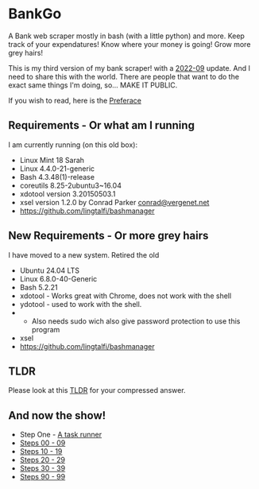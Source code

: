# BankGo
A Bank web scraper mostly in bash (with a little python) and more.  Keep track of your expendatures!  Know where your money is going!  Grow more grey hairs!

This is my third version of my bank scraper!  with a [2022-09](202209.md) update.  And I need to share this with the world.  There are people that want to do the exact same things I'm doing, so...  MAKE IT PUBLIC.


If you wish to read, here is the [Preferace](pre.md)

## Requirements - Or what am I running
I am currently running (on this old box):
* Linux Mint 18 Sarah
* Linux 4.4.0-21-generic
* Bash 4.3.48(1)-release
* coreutils	8.25-2ubuntu3~16.04
* xdotool version 3.20150503.1
* xsel version 1.2.0 by Conrad Parker <conrad@vergenet.net>
* https://github.com/lingtalfi/bashmanager

## New Requirements - Or more grey hairs
I have moved to a new system.  Retired the old
* Ubuntu 24.04 LTS
* Linux 6.8.0-40-Generic
* Bash 5.2.21
* xdotool - Works great with Chrome, does not work with the shell
* ydotool - used to work with the shell.
* * Also needs sudo wich also give password protection to use this program
* xsel
* https://github.com/lingtalfi/bashmanager


## TLDR
Please look at this [TLDR](tldr.md) for your compressed answer.


## And now the show!
* Step One - [A task runner](bashman.md)
* [Steps 00 - 09](02.md)
* [Steps 10 - 19](10.md)
* [Steps 20 - 29](20.md)
* [Steps 30 - 39](30.md)
* [Steps 90 - 99](90.md)
